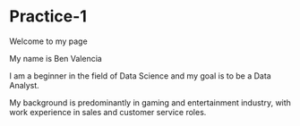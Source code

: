 # Practice-1
Welcome to my page

My name is Ben Valencia 

I am a beginner in the field of Data Science and my goal is to be a Data Analyst. 

My background is predominantly in gaming and entertainment industry, with work experience in sales and customer service roles.

